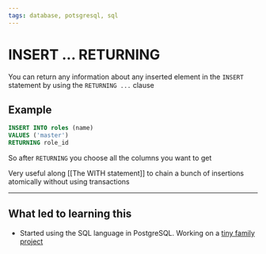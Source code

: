 ```yaml
---
tags: database, potsgresql, sql
---
```


# INSERT ... RETURNING

You can return any information about any inserted element in the `INSERT` statement by using the `RETURNING ...` clause

## Example

```sql
INSERT INTO roles (name)
VALUES ('master')
RETURNING role_id
```

So after `RETURNING` you choose all the columns you want to get

Very useful along [[The WITH statement]] to chain a bunch of insertions atomically without using transactions

---

## What led to learning this

- Started using the SQL language in PostgreSQL. Working on a [tiny family project](https://github.com/taionca/taionca/)
